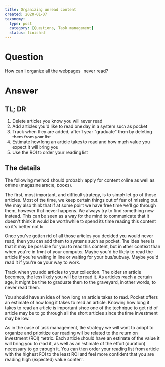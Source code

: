 ```yaml
---
title: Organizing unread content
created: 2020-01-07
taxonomy:
  type: post
  category: [Questions, Task management]
  status: finished
---
```


# Question
How can I organize all the webpages I never read?

# Answer
## TL; DR
1. Delete articles you know you will never read
2. Add articles you'd like to read one day in a system such as pocket
3. Track when they are added, after 1 year "graduate" them by deleting them from your list
4. Estimate how long an article takes to read and how much value you expect it will bring you
5. Use the ROI to order your reading list


## The details
The following method should probably apply for content online as well as offline (magazine article, books).

The first, most important, and difficult strategy, is to simply let go of those articles. Most of the time, we keep certain things out of fear of missing out. We may also think that if at some point we have free time we'll go through them, however that never happens. We always try to find something new instead. This can be seen as a way for the mind to communicate that it doesn't think it would be worthwhile to spend its time reading this content so it's better not to.

Once you've gotten rid of all those articles you decided you would never read, then you can add them to systems such as pocket. The idea here is that it may be possible for you to read this content, but in other context than when you're in front of your computer. Maybe you'd be likely to read the article if you're waiting in line or waiting for your bus/subway. Maybe you'd read it if you're on your way to work.

Track when you add articles to your collection. The older an article becomes, the less likely you will be to read it. As articles reach a certain age, it might be time to graduate them to the graveyard, in other words, to never read them.

You should have an idea of how long an article takes to read. Pocket offers an estimate of how long it takes to read an article. Knowing how long it takes to read an article is important since one of the technique to get rid of article may be to go through all the short articles since the time investment may be low.

As in the case of task management, the strategy we will want to adopt to organize and prioritize our reading will be related to the return on investment (ROI) metric. Each article should have an estimate of the value it will bring you to read it, as well as an estimate of the effort (duration) necessary to go through it. You can then order your reading list from article with the highest ROI to the least ROI and feel more confident that you are reading high (expected) value content.

